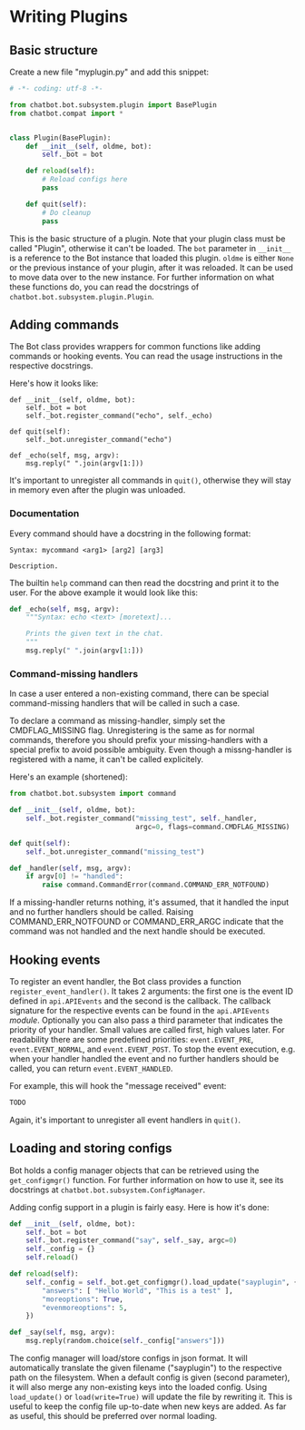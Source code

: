 # Writing Plugins
## Basic structure

Create a new file "myplugin.py" and add this snippet:

```python
# -*- coding: utf-8 -*-

from chatbot.bot.subsystem.plugin import BasePlugin
from chatbot.compat import *


class Plugin(BasePlugin):
    def __init__(self, oldme, bot):
        self._bot = bot

    def reload(self):
        # Reload configs here
        pass

    def quit(self):
        # Do cleanup
        pass
```

This is the basic structure of a plugin.
Note that your plugin class must be called "Plugin", otherwise it can't be loaded.
The `bot` parameter in `__init__` is a reference to the Bot instance that loaded this plugin.
`oldme` is either `None` or the previous instance of your plugin, after it was reloaded. It can be used to move data over to the new instance.
For further information on what these functions do, you can read the docstrings of `chatbot.bot.subsystem.plugin.Plugin`.

## Adding commands

The Bot class provides wrappers for common functions like adding commands or hooking events. You can read the usage instructions in the respective docstrings.

Here's how it looks like:

```
def __init__(self, oldme, bot):
    self._bot = bot
    self._bot.register_command("echo", self._echo)

def quit(self):
    self._bot.unregister_command("echo")

def _echo(self, msg, argv):
    msg.reply(" ".join(argv[1:]))
```

It's important to unregister all commands in `quit()`, otherwise they will stay
in memory even after the plugin was unloaded.

### Documentation
Every command should have a docstring in the following format:
```
Syntax: mycommand <arg1> [arg2] [arg3]

Description.
```

The builtin `help` command can then read the docstring and print it to the user.
For the above example it would look like this:

```python
def _echo(self, msg, argv):
    """Syntax: echo <text> [moretext]...

    Prints the given text in the chat.
    """
    msg.reply(" ".join(argv[1:]))
```

### Command-missing handlers

In case a user entered a non-existing command, there can be special command-missing handlers that will be called in such a case.

To declare a command as missing-handler, simply set the CMDFLAG_MISSING flag.
Unregistering is the same as for normal commands, therefore you should prefix your missing-handlers with a special prefix to avoid possible ambiguity.
Even though a missng-handler is registered with a name, it can't be called explicitely.

Here's an example (shortened):

```python
from chatbot.bot.subsystem import command

def __init__(self, oldme, bot):
    self._bot.register_command("missing_test", self._handler,
                               argc=0, flags=command.CMDFLAG_MISSING)

def quit(self):
    self._bot.unregister_command("missing_test")

def _handler(self, msg, argv):
    if argv[0] != "handled":
        raise command.CommandError(command.COMMAND_ERR_NOTFOUND)
```

If a missing-handler returns nothing, it's assumed, that it handled the input and no further handlers should be called.
Raising COMMAND_ERR_NOTFOUND or COMMAND_ERR_ARGC indicate that the command was not handled and the next handle should be executed.




## Hooking events

To register an event handler, the Bot class provides a function `register_event_handler()`. It takes 2 arguments: the first one is the event ID defined in `api.APIEvents` and the second is the callback. The callback signature for the respective events can be found in the `api.APIEvents` *module*. Optionally you can also pass a third parameter that indicates the priority of your handler. Small values are called first, high values later. For readability there are some predefined priorities: `event.EVENT_PRE`, `event.EVENT_NORMAL`, and `event.EVENT_POST`.
To stop the event execution, e.g. when your handler handled the event and no further handlers should be called, you can return `event.EVENT_HANDLED`.

For example, this will hook the "message received" event:
```python
TODO

```

Again, it's important to unregister all event handlers in `quit()`.

## Loading and storing configs

Bot holds a config manager objects that can be retrieved using the `get_configmgr()` function. For further information on how to use it, see its docstrings at `chatbot.bot.subsystem.ConfigManager`.

Adding config support in a plugin is fairly easy. Here is how it's done:

```python
def __init__(self, oldme, bot):
    self._bot = bot
    self._bot.register_command("say", self._say, argc=0)
    self._config = {}
    self.reload()

def reload(self):
    self._config = self._bot.get_configmgr().load_update("sayplugin", {
        "answers": [ "Hello World", "This is a test" ],
        "moreoptions": True,
        "evenmoreoptions": 5,
    })

def _say(self, msg, argv):
    msg.reply(random.choice(self._config["answers"]))
```

The config manager will load/store configs in json format. It will automatically translate the given filename ("sayplugin") to the respective path on the filesystem. When a default config is given (second parameter), it will also merge any non-existing keys into the loaded config.
Using `load_update()` or `load(write=True)` will update the file by rewriting it. This is useful to keep the config file up-to-date when new keys are added. As far as useful, this should be preferred over normal loading.
